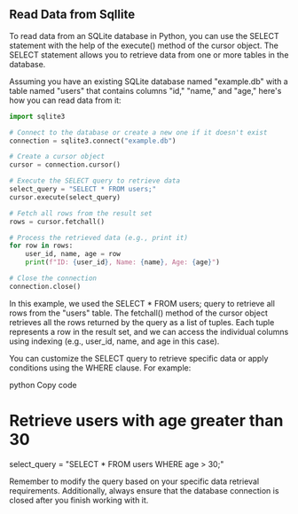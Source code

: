 ## Read Data from Sqllite
To read data from an SQLite database in Python, you can use the SELECT statement with the help of the execute() method of the cursor object. The SELECT statement allows you to retrieve data from one or more tables in the database.

Assuming you have an existing SQLite database named "example.db" with a table named "users" that contains columns "id," "name," and "age," here's how you can read data from it:

```python
import sqlite3

# Connect to the database or create a new one if it doesn't exist
connection = sqlite3.connect("example.db")

# Create a cursor object
cursor = connection.cursor()

# Execute the SELECT query to retrieve data
select_query = "SELECT * FROM users;"
cursor.execute(select_query)

# Fetch all rows from the result set
rows = cursor.fetchall()

# Process the retrieved data (e.g., print it)
for row in rows:
    user_id, name, age = row
    print(f"ID: {user_id}, Name: {name}, Age: {age}")

# Close the connection
connection.close()
```

In this example, we used the SELECT * FROM users; query to retrieve all rows from the "users" table. The fetchall() method of the cursor object retrieves all the rows returned by the query as a list of tuples. Each tuple represents a row in the result set, and we can access the individual columns using indexing (e.g., user_id, name, and age in this case).

You can customize the SELECT query to retrieve specific data or apply conditions using the WHERE clause. For example:

python
Copy code
# Retrieve users with age greater than 30
select_query = "SELECT * FROM users WHERE age > 30;"


Remember to modify the query based on your specific data retrieval requirements. Additionally, always ensure that the database connection is closed after you finish working with it.
